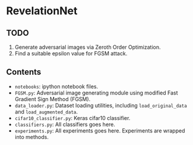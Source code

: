 # RevelationNet

## TODO
1. Generate adversarial images via Zeroth Order Optimization. 
2. Find a suitable epsilon value for FGSM attack.

## Contents
- `notebooks`: ipython notebook files.
- `FGSM.py`: Adversarial image generating module using modified Fast Gradient Sign Method (FGSM).
- `data_loader.py`: Dataset loading utilities, including `load_original_data` and `load_augmented_data`.
- `cifar10_classifier.py`: Keras cifar10 classifier.
- `classifiers.py`: All classifiers goes here.
- `experiments.py`: All experiments goes here. Experiments are wrapped into methods.
